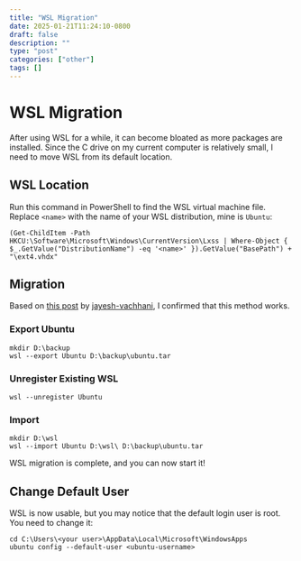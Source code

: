 ```yaml
---
title: "WSL Migration"
date: 2025-01-21T11:24:10-0800
draft: false
description: ""
type: "post"
categories: ["other"]
tags: []
---
```

# WSL Migration
After using WSL for a while, it can become bloated as more packages are installed. Since the C drive on my current computer is relatively small, I need to move WSL from its default location.

## WSL Location
Run this command in PowerShell to find the WSL virtual machine file. Replace `<name>` with the name of your WSL distribution, mine is `Ubuntu`:

`
(Get-ChildItem -Path HKCU:\Software\Microsoft\Windows\CurrentVersion\Lxss | Where-Object { $_.GetValue("DistributionName") -eq '<name>' }).GetValue("BasePath") + "\ext4.vhdx"
`

## Migration
Based on [this post](https://superuser.com/questions/1550622/move-wsl2-file-system-to-another-drive/1804204#1804204) by [jayesh-vachhani](https://superuser.com/users/1263491/jayesh-vachhani), I confirmed that this method works.

### Export Ubuntu
```
mkdir D:\backup
wsl --export Ubuntu D:\backup\ubuntu.tar
```

### Unregister Existing WSL
```
wsl --unregister Ubuntu
```

### Import
```
mkdir D:\wsl
wsl --import Ubuntu D:\wsl\ D:\backup\ubuntu.tar
```
WSL migration is complete, and you can now start it!

## Change Default User
WSL is now usable, but you may notice that the default login user is root. You need to change it:
```
cd C:\Users\<your user>\AppData\Local\Microsoft\WindowsApps
ubuntu config --default-user <ubuntu-username>
```